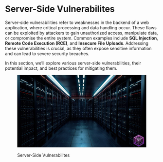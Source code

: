 # Server-Side Vulnerabilites

Server-side vulnerabilities refer to weaknesses in the backend of a web application, where critical processing and data handling occur. These flaws can be exploited by attackers to gain unauthorized access, manipulate data, or compromise the entire system. Common examples include **SQL Injection**, **Remote Code Execution (RCE)**, and **Insecure File Uploads**. Addressing these vulnerabilities is crucial, as they often expose sensitive information and can lead to severe security breaches.

In this section, we’ll explore various server-side vulnerabilities, their potential impact, and best practices for mitigating them.

<figure><img src="../../.gitbook/assets/image.png" alt=""><figcaption><p>Server-Side Vulnerabilites</p></figcaption></figure>
